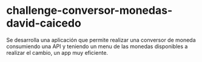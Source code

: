# challenge-conversor-monedas-david-caicedo
Se desarrolla una aplicación que permite realizar una conversor de moneda consumiendo una API y teniendo un menu de las monedas disponibles a realizar el cambio, un app muy eficiente. 
